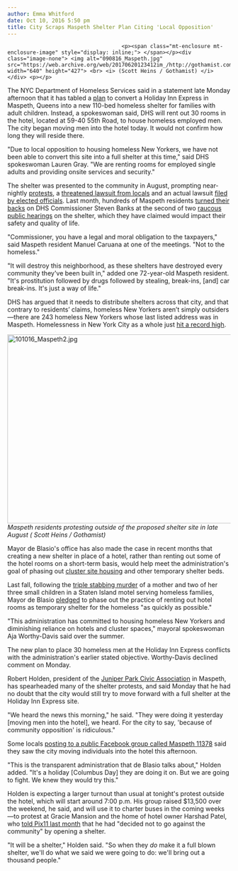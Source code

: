 ```yaml
---
author: Emma Whitford
date: Oct 10, 2016 5:50 pm
title: City Scraps Maspeth Shelter Plan Citing 'Local Opposition'
---
```


	
										<p><span class="mt-enclosure mt-enclosure-image" style="display: inline;"> </span></p><div class="image-none"> <img alt="090816_Maspeth.jpg" src="https://web.archive.org/web/20170620123412im_/http://gothamist.com/attachments/nyc_ewhitford/090816_Maspeth.jpg" width="640" height="427"> <br> <i> (Scott Heins / Gothamist) </i></div> <p></p>

<p>The NYC Department of Homeless Services said in a statement late Monday afternoon that it has tabled a <a href="https://web.archive.org/web/20170620123412/http://gothamist.com/2016/08/13/photos_maspeth_residents_protest_pr.php#photo-1">plan</a> to convert a Holiday Inn Express in Maspeth, Queens into a new 110-bed homeless shelter for families with adult children. Instead, a spokeswoman said, DHS will rent out 30 rooms in the hotel, located at 59-40 55th Road, to house homeless employed men. The city began moving men into the hotel today. It would not confirm how long they will reside there. </p>

<p>&quot;Due to local opposition to housing homeless New Yorkers, we have not been able to convert this site into a full shelter at this time,&quot; said DHS spokeswoman Lauren Gray. &quot;We are renting rooms for employed single adults and providing onsite services and security.&quot;</p>

<p>The shelter was presented to the community in August, prompting near-nightly <a href="https://web.archive.org/web/20170620123412/http://www.nydailynews.com/new-york/queens/queens-family-homeless-shelter-opening-postponed-article-1.2782296">protests</a>, a <a href="https://web.archive.org/web/20170620123412/http://gothamist.com/2016/08/27/maspeth_shelter_protest.php#photo-1">threatened lawsuit from locals</a> and an actual lawsuit <a href="https://web.archive.org/web/20170620123412/http://www.politico.com/states/new-york/albany/story/2016/08/queens-councilwoman-sues-de-blasio-after-homeless-shelter-plan-105113">filed by elected officials</a>. Last month, hundreds of Maspeth residents <a href="https://web.archive.org/web/20170620123412/http://gothamist.com/2016/09/01/maspeth_homeless_shelter.php">turned their backs</a> on DHS Commissioner Steven Banks at the second of two <a href="https://web.archive.org/web/20170620123412/http://gothamist.com/2016/08/12/maspeth_shelter_debate.php">raucous public hearings</a> on the shelter, which they have claimed would impact their safety and quality of life.</p>

<p>&quot;Commissioner, you have a legal and moral obligation to the taxpayers,&quot; said Maspeth resident Manuel Caruana at one of the meetings. &quot;Not to the homeless.&quot; </p>

<p>&quot;It will destroy this neighborhood, as these shelters have destroyed every community they&apos;ve been built in,&quot; added one 72-year-old Maspeth resident. &quot;It&apos;s prostitution followed by drugs followed by stealing, break-ins, [and] car break-ins. It&apos;s just a way of life.&quot; </p>

<p>DHS has argued that it needs to distribute shelters across that city, and that contrary to residents&#x2019; claims, homeless New Yorkers aren&#x2019;t simply outsiders&#x2014;there are 243 homeless New Yorkers whose last listed address was in Maspeth. Homelessness in New York City as a whole just <a href="https://web.archive.org/web/20170620123412/http://gothamist.com/2016/09/30/homeless_in_nyc_hits_new_record_hig.php">hit a record high</a>. </p>

<p><span class="mt-enclosure mt-enclosure-image" style="display: inline;"> </span></p><div class="image-none"> <img alt="101016_Maspeth2.jpg" src="https://web.archive.org/web/20170620123412im_/http://gothamist.com/attachments/nyc_ewhitford/101016_Maspeth2.jpg" width="640" height="427"> <br> <i> Maspeth residents protesting outside of the proposed shelter site in late August ( Scott Heins / Gothamist) </i></div> <p></p>

<p>Mayor de Blasio&apos;s office has also made the case in recent months that creating a new shelter in place of a hotel, rather than renting out some of the hotel rooms on a short-term basis, would help meet the administration&apos;s goal of phasing out <a href="https://web.archive.org/web/20170620123412/http://gothamist.com/2016/01/04/homeless_cluster_site.php">cluster site housing</a> and other temporary shelter beds. </p>

<p>Last fall, following the <a href="https://web.archive.org/web/20170620123412/http://gothamist.com/2016/02/10/hotel_stabbing_ramada_homeless.php">triple stabbing murder</a> of a mother and two of her three small children in a Staten Island motel serving homeless families, Mayor de Blasio <a href="https://web.archive.org/web/20170620123412/http://gothamist.com/2016/02/10/staten_island_homeless_stabbing.php">pledged</a> to phase out the practice of renting out hotel rooms as temporary shelter for the homeless &quot;as quickly as possible.&quot; </p>

<p>&quot;This administration has committed to housing homeless New Yorkers and diminishing reliance on hotels and cluster spaces,&quot; mayoral spokeswoman Aja Worthy-Davis said over the summer. </p>

<p>The new plan to place 30 homeless men at the Holiday Inn Express conflicts with the administration&apos;s earlier stated objective. Worthy-Davis declined comment on Monday. </p>

<p>Robert Holden, president of the <a href="https://web.archive.org/web/20170620123412/http://www.junipercivic.com/">Juniper Park Civic Association</a> in Maspeth, has spearheaded many of the shelter protests, and said Monday that he had no doubt that the city would still try to move forward with a full shelter at the Holiday Inn Express site.  </p>

<p>&quot;We heard the news this morning,&quot; he said. &quot;They were doing it yesterday [moving men into the hotel], we heard. For the city to say, &apos;because of community opposition&apos; is ridiculous.&quot;</p>

<p>Some locals <a href="https://web.archive.org/web/20170620123412/https://www.facebook.com/groups/65632017329/permalink/10153748412887330/">posting to a public Facebook group called Maspeth 11378</a> said they saw the city moving individuals into the hotel this afternoon. </p>

<p>&quot;This is the transparent administration that de Blasio talks about,&quot; Holden added. &quot;It&apos;s a holiday [Columbus Day] they are doing it on. But we are going to fight. We knew they would try this.&quot; </p>

<p>Holden is expecting a larger turnout than usual at tonight&apos;s protest outside the hotel, which will start around 7:00 p.m. His group raised $13,500 over the weekend, he said, and will use it to charter buses in the coming weeks&#x2014;to protest at Gracie Mansion and the home of hotel owner Harshad Patel, who <a href="https://web.archive.org/web/20170620123412/http://pix11.com/2016/09/09/plans-for-holiday-inn-homeless-shelter-in-maspeth-queens-scrapped/">told Pix11 last month</a> that he had &quot;decided not to go against the community&quot; by opening a shelter. </p>

<p>&quot;It will be a shelter,&quot; Holden said. &quot;So when they <em>do</em> make it a full blown shelter, we&apos;ll do what we said we were going to do: we&apos;ll bring out a thousand people.&quot; </p>					
										
									
				